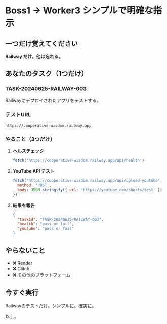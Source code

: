 # Boss1 → Worker3 シンプルで明確な指示

## 一つだけ覚えてください

**Railway だけ。他は忘れる。**

## あなたのタスク（1つだけ）

### TASK-20240625-RAILWAY-003

Railwayにデプロイされたアプリをテストする。

### テストURL
```
https://cooperative-wisdom.railway.app
```

### やること（3つだけ）

1. **ヘルスチェック**
   ```javascript
   fetch('https://cooperative-wisdom.railway.app/api/health')
   ```

2. **YouTube API テスト**
   ```javascript
   fetch('https://cooperative-wisdom.railway.app/api/upload-youtube', {
     method: 'POST',
     body: JSON.stringify({ url: 'https://youtube.com/shorts/test' })
   })
   ```

3. **結果を報告**
   ```json
   {
     "taskId": "TASK-20240625-RAILWAY-003",
     "health": "pass or fail",
     "youtube": "pass or fail"
   }
   ```

## やらないこと

- ❌ Render
- ❌ Glitch
- ❌ その他のプラットフォーム

## 今すぐ実行

Railwayのテストだけ。シンプルに。確実に。

以上。